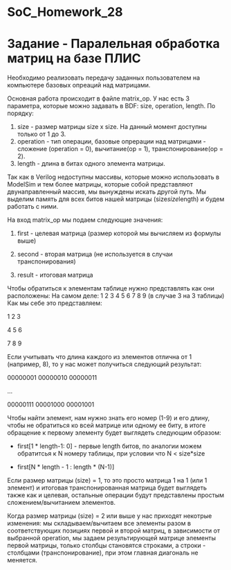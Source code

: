 # SoC_Homework_28
# Задание - Паралельная обработка матриц на базе ПЛИС
Необходимо реализовать передачу заданных пользователем на компьютере базовых опреаций над матрицами.

Основная работа происходит в файле matrix_op. У нас есть 3 параметра, которые можно задавать в BDF: size, operation, length.
По порядку:
  1) size - размер матрицы size x size. На данный момент доступны только от 1 до 3.
  2) operation - тип операции, базовые опрерации над матрицами - сложение (operation = 0), вычитание(op = 1), транспонирование(op = 2).
  3) length - длина в битах одного элемента матрицы.
  
Так как в Verilog недоступны массивы, которые можно использовать в ModelSim и тем более матрицы, которые собой представляют двунаправленный массив, мы вынуждены искать другой путь. Мы выделим память для всех битов нашей матрицы (size*size*length) и будем работать с ними.

На вход matrix_op мы подаем следующие значения:

  1) first - целевая матрица (размер которой мы вычисляем из формулы выше)
  
  2) second - вторая матрица (не используется в случаи транспонирования)
  
  3) result - итоговая матрица
  

Чтобы обратиться к элементам таблице нужно представлять как они расположены:
На самом деле: 1 2 3 4 5 6 7 8 9 (в случае 3 на 3 таблицы)
Как мы себе это представляем:

1 2 3

4 5 6

7 8 9

Если учитывать что длина каждого из элементов отлична от 1 (например, 8), то у нас может получиться следующий результат:

00000001 00000010 00000011

...

00000111 00001000 00001001 

Чтобы найти элемент, нам нужно знать его номер (1-9) и его длину, чтобы не обратиться ко всей матрице или одному ее биту, в итоге обращение к первому элементу будет выглядеть следующим образом:

  - first[1 * length-1: 0] - первые length битов, по аналогии можем обратитсья к N номеру таблицы, при условии что N < size*size

  - first[N * length - 1 : length * (N-1)]


Если размер матрицы (size) = 1, то это просто матрица 1 на 1 (или 1 элемент) и итоговая транспонированная матрица будет выглядеть также как и целевая, остальные операции будут представлены простым сложением/вычитанием элементов.  

Когда размер матрицы (size) = 2 или выше у нас приходят некотрые изменения:
мы складываем/вычитаем все элементы разом в соответствующих позициях первой и второй матриц, в зависимости от выбранной operation,
мы задаем результирующей матрице элементы первой матрицы, только столбцы становятся строками, а строки - столбцами (транспонирование), при этом главная диагональ не меняется.


